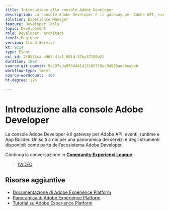 ```yaml
---
title: Introduzione alla console Adobe Developer
description: La console Adobe Developer è il gateway per Adobe API, eventi, runtime e App Builder. Unisciti a noi per una panoramica dei servizi e degli strumenti disponibili come parte dell’ecosistema Adobe Developer.
solution: Experience Manager
feature: Developer Tools
topic: Development
role: Developer, Architect
level: Beginner
version: Cloud Service
kt: 9214
type: Event
exl-id: 2f0533ca-a96f-4fa1-90fd-37ba37180a2f
duration: 1898
source-git-commit: 9a297cda953d4414131657f9ac84580aea0eabeb
workflow-type: tm+mt
source-wordcount: '105'
ht-degree: 12%

---
```


# Introduzione alla console Adobe Developer

La console Adobe Developer è il gateway per Adobe API, eventi, runtime e App Builder. Unisciti a noi per una panoramica dei servizi e degli strumenti disponibili come parte dell’ecosistema Adobe Developer.

Continua la conversazione in **[Community Experienci League](https://adobe.ly/2Y2DDld)**.

>[!VIDEO](https://video.tv.adobe.com/v/337771/?quality=12&learn=on&hidetitle=true)

## Risorse aggiuntive

- [Documentazione di Adobe Experience Platform](https://experienceleague.adobe.com/docs/experience-platform.html?lang=it)
- [Panoramica di Adobe Experience Platform](https://experienceleague.adobe.com/docs/experience-platform/landing/home.html?lang=it)
- [Tutorial su Adobe Experience Platform](https://experienceleague.adobe.com/docs/platform-learn/tutorials/overview.html?lang=it)
